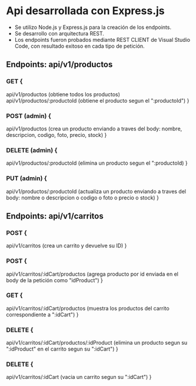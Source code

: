 # Api desarrollada con Express.js

* Se utilizo Node.js y Express.js para la creación de los endpoints.
* Se desarrollo con arquitectura REST.
* Los endpoints fueron probados mediante REST CLIENT de Visual Studio Code, con resultado exitoso en cada tipo de petición.


## Endpoints: api/v1/productos

### GET {
  api/v1/productos (obtiene todos los productos)
  api/v1/productos/:productoId (obtiene el producto segun el ":productoId")
}
### POST (admin) {
  api/v1/productos (crea un producto enviando a traves del body: nombre, descripcion, codigo, foto, precio, stock)
}

### DELETE (admin) {
  api/v1/productos/:productoId (elimina un producto segun el ":productoId)
}

### PUT (admin) {
  api/v1/productos/:productoId (actualiza un producto enviando a traves del body: nombre o descripcion o codigo o foto o precio o stock)
}

## Endpoints: api/v1/carritos
### POST {
  api/v1/carritos (crea un carrito y devuelve su ID)
}
### POST {
  api/v1/carritos/:idCart/productos (agrega producto por id enviada en el body de la petición como "idProduct")
}
### GET {
  api/v1/carritos/:idCart/productos (muestra los productos del carrito correspondiente a ":idCart")
}
### DELETE {
  api/v1/carritos/:idCart/productos/:idProduct (elimina un producto segun su ":idProduct" en el carrito segun su ":idCart")
}
### DELETE {
  api/v1/carritos/:idCart (vacia un carrito segun su ":idCart")
}